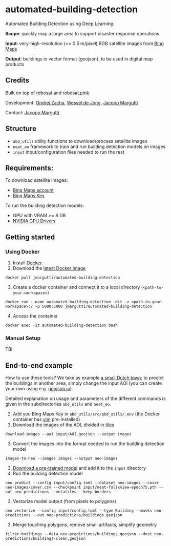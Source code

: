 # automated-building-detection
Automated Building Detection using Deep Learning.

**Scope**: quickly map a large area to support disaster response operations

**Input**: very-high-resolution (<= 0.5 m/pixel) RGB satellite images from [Bing Maps](https://www.bing.com/maps/aerial)

**Output**: buildings in vector format (geojson), to be used in digital map products

## Credits
Built on top of [robosat](https://github.com/mapbox/robosat) and [robosat.pink](https://github.com/acannistra/robosat.pink).

Development: [Ondrej Zacha](https://github.com/ondrejzacha), [Wessel de Jong](https://github.com/Wessel93), [Jacopo Margutti](mailto:jmargutti@redcross.nl)

Contact: [Jacopo Margutti](mailto:jmargutti@redcross.nl).

## Structure
* `abd_utils` utility functions to download/process satellite images
* `neat_eo` framework to train and run building detection models on images
* `input` input/configuration files needed to run the rest

## Requirements:
To download satellite images:
* [Bing Maps account](https://docs.microsoft.com/en-us/bingmaps/getting-started/bing-maps-dev-center-help/creating-a-bing-maps-account)
* [Bing Maps Key](https://docs.microsoft.com/en-us/bingmaps/getting-started/bing-maps-dev-center-help/getting-a-bing-maps-key)

To run the building detection models:
* GPU with VRAM >= 8 GB
* [NVIDIA GPU Drivers](https://www.nvidia.com/Download/index.aspx)

## Getting started
### Using Docker
1. Install [Docker](https://www.docker.com/get-started).
2. Download the [latest Docker Image](https://hub.docker.com/r/jmargutti/automated-building-detection)
```
docker pull jmargutti/automated-building-detection
```
3. Create a docker container and connect it to a local directory (`<path-to-your-workspace>`)
```
docker run --name automated-building-detection -dit -v <path-to-your-workspace>:/ -p 5000:5000 jmargutti/automated-building-detection
```
4. Access the container
```
docker exec -it automated-building-detection bash
```

### Manual Setup
TBI

## End-to-end example
How to use these tools? We take as example [a small Dutch town](https://en.wikipedia.org/wiki/Giethoorn); to predict the buildings in another area, simply change the input AOI (you can create your own using e.g. [geojson.io](http://geojson.io/)).

Detailed explanation on usage and parameters of the different commands is given in the subdirectories `abd_utils` and `neat_eo`.

2. Add you Bing Maps Key in `abd_utils/src/abd_utils/.env` (the Docker container has [vim](https://www.vim.org/) pre-installed)
3. Download the images of the AOI, divided in [tiles](https://wiki.openstreetmap.org/wiki/Slippy_map_tilenames)
```
download-images --aoi input/AOI.geojson --output images
```
3. Convert the images into the format needed to run the building detection model
```
images-to-neo --images images --output neo-images
```
3. [Download a pre-trained model](https://rodekruis.sharepoint.com/sites/510-Team/_layouts/15/guestaccess.aspx?docid=048f1927be4af4bc09805be0cfc376b22&authkey=AZSnVN8hrbj9CYSV8K-wg9o&expiration=2021-08-08T22%3A00%3A00.000Z&e=VIywGA) and add it to the `input` directory
3. Run the building detection model 
```
neo predict --config input/config.toml --dataset neo-images --cover neo-images/cover.csv --checkpoint input/neat-fullxview-epoch75.pth --out neo-predictions --metatiles --keep_borders
```
3. Vectorize model output (from pixels to polygons)
```
neo vectorize --config input/config.toml --type Building --masks neo-predictions --out neo-predictions/buildings.geojson
```
3. Merge touching polygons, remove small artifacts, simplify geometry
```
filter-buildings --data neo-predictions/buildings.geojson --dest neo-predictions/buildings-clean.geojson
```

